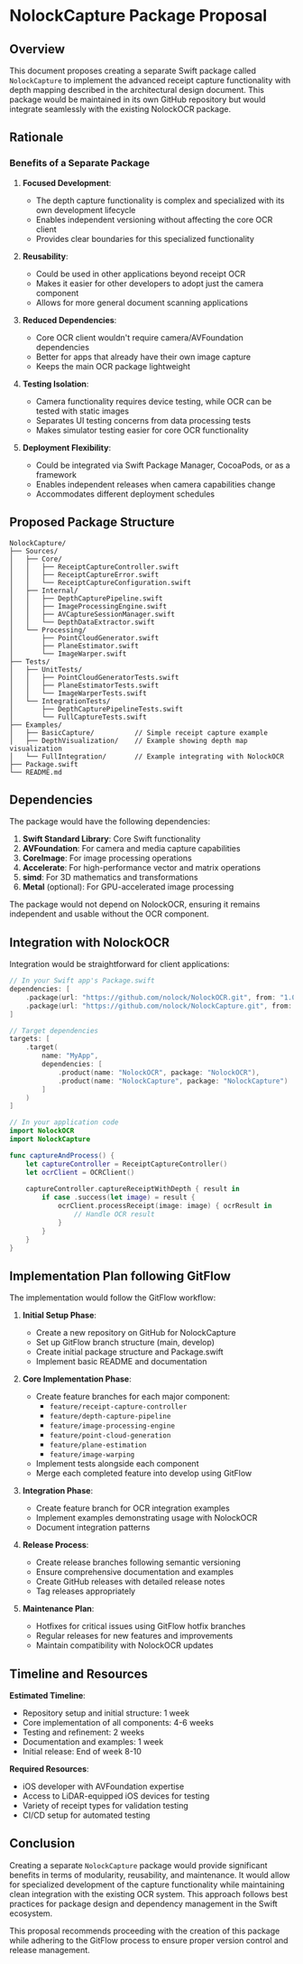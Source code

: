 # NolockCapture Package Proposal

## Overview

This document proposes creating a separate Swift package called `NolockCapture` to implement the advanced receipt capture functionality with depth mapping described in the architectural design document. This package would be maintained in its own GitHub repository but would integrate seamlessly with the existing NolockOCR package.

## Rationale

### Benefits of a Separate Package

1. **Focused Development**: 
   - The depth capture functionality is complex and specialized with its own development lifecycle
   - Enables independent versioning without affecting the core OCR client
   - Provides clear boundaries for this specialized functionality

2. **Reusability**:
   - Could be used in other applications beyond receipt OCR
   - Makes it easier for other developers to adopt just the camera component
   - Allows for more general document scanning applications

3. **Reduced Dependencies**:
   - Core OCR client wouldn't require camera/AVFoundation dependencies
   - Better for apps that already have their own image capture
   - Keeps the main OCR package lightweight

4. **Testing Isolation**:
   - Camera functionality requires device testing, while OCR can be tested with static images
   - Separates UI testing concerns from data processing tests
   - Makes simulator testing easier for core OCR functionality

5. **Deployment Flexibility**:
   - Could be integrated via Swift Package Manager, CocoaPods, or as a framework
   - Enables independent releases when camera capabilities change
   - Accommodates different deployment schedules

## Proposed Package Structure

```
NolockCapture/
├── Sources/
│   ├── Core/
│   │   ├── ReceiptCaptureController.swift
│   │   ├── ReceiptCaptureError.swift
│   │   └── ReceiptCaptureConfiguration.swift
│   ├── Internal/
│   │   ├── DepthCapturePipeline.swift
│   │   ├── ImageProcessingEngine.swift
│   │   ├── AVCaptureSessionManager.swift
│   │   └── DepthDataExtractor.swift
│   └── Processing/
│       ├── PointCloudGenerator.swift
│       ├── PlaneEstimator.swift
│       └── ImageWarper.swift
├── Tests/
│   ├── UnitTests/
│   │   ├── PointCloudGeneratorTests.swift
│   │   ├── PlaneEstimatorTests.swift
│   │   └── ImageWarperTests.swift
│   └── IntegrationTests/
│       ├── DepthCapturePipelineTests.swift
│       └── FullCaptureTests.swift
├── Examples/
│   ├── BasicCapture/          // Simple receipt capture example
│   ├── DepthVisualization/    // Example showing depth map visualization
│   └── FullIntegration/       // Example integrating with NolockOCR
├── Package.swift
└── README.md
```

## Dependencies

The package would have the following dependencies:

1. **Swift Standard Library**: Core Swift functionality
2. **AVFoundation**: For camera and media capture capabilities
3. **CoreImage**: For image processing operations
4. **Accelerate**: For high-performance vector and matrix operations
5. **simd**: For 3D mathematics and transformations
6. **Metal** (optional): For GPU-accelerated image processing

The package would not depend on NolockOCR, ensuring it remains independent and usable without the OCR component.

## Integration with NolockOCR

Integration would be straightforward for client applications:

```swift
// In your Swift app's Package.swift
dependencies: [
    .package(url: "https://github.com/nolock/NolockOCR.git", from: "1.0.0"),
    .package(url: "https://github.com/nolock/NolockCapture.git", from: "1.0.0")
]

// Target dependencies
targets: [
    .target(
        name: "MyApp",
        dependencies: [
            .product(name: "NolockOCR", package: "NolockOCR"),
            .product(name: "NolockCapture", package: "NolockCapture")
        ]
    )
]

// In your application code
import NolockOCR
import NolockCapture

func captureAndProcess() {
    let captureController = ReceiptCaptureController()
    let ocrClient = OCRClient()
    
    captureController.captureReceiptWithDepth { result in
        if case .success(let image) = result {
            ocrClient.processReceipt(image: image) { ocrResult in
                // Handle OCR result
            }
        }
    }
}
```

## Implementation Plan following GitFlow

The implementation would follow the GitFlow workflow:

1. **Initial Setup Phase**:
   - Create a new repository on GitHub for NolockCapture
   - Set up GitFlow branch structure (main, develop)
   - Create initial package structure and Package.swift
   - Implement basic README and documentation

2. **Core Implementation Phase**:
   - Create feature branches for each major component:
     - `feature/receipt-capture-controller`
     - `feature/depth-capture-pipeline`
     - `feature/image-processing-engine`
     - `feature/point-cloud-generation`
     - `feature/plane-estimation`
     - `feature/image-warping`
   - Implement tests alongside each component
   - Merge each completed feature into develop using GitFlow

3. **Integration Phase**:
   - Create feature branch for OCR integration examples
   - Implement examples demonstrating usage with NolockOCR
   - Document integration patterns

4. **Release Process**:
   - Create release branches following semantic versioning
   - Ensure comprehensive documentation and examples
   - Create GitHub releases with detailed release notes
   - Tag releases appropriately

5. **Maintenance Plan**:
   - Hotfixes for critical issues using GitFlow hotfix branches
   - Regular releases for new features and improvements
   - Maintain compatibility with NolockOCR updates

## Timeline and Resources

**Estimated Timeline**:
- Repository setup and initial structure: 1 week
- Core implementation of all components: 4-6 weeks
- Testing and refinement: 2 weeks
- Documentation and examples: 1 week
- Initial release: End of week 8-10

**Required Resources**:
- iOS developer with AVFoundation expertise
- Access to LiDAR-equipped iOS devices for testing
- Variety of receipt types for validation testing
- CI/CD setup for automated testing

## Conclusion

Creating a separate `NolockCapture` package would provide significant benefits in terms of modularity, reusability, and maintenance. It would allow for specialized development of the capture functionality while maintaining clean integration with the existing OCR system. This approach follows best practices for package design and dependency management in the Swift ecosystem.

This proposal recommends proceeding with the creation of this package while adhering to the GitFlow process to ensure proper version control and release management.